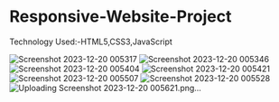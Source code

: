 # Responsive-Website-Project
Technology Used:-HTML5,CSS3,JavaScript

![Screenshot 2023-12-20 005317](https://github.com/scanurag/Responsive-Website-Project/assets/90509642/1685c275-a97d-49f0-a12b-f1dbf726dd24)
![Screenshot 2023-12-20 005346](https://github.com/scanurag/Responsive-Website-Project/assets/90509642/fa6b2102-c63f-4586-bd2e-dd486fba4dc8)
![Screenshot 2023-12-20 005404](https://github.com/scanurag/Responsive-Website-Project/assets/90509642/ac6dd5f5-ad1d-46e1-aeb0-e1f7ba044da1)
![Screenshot 2023-12-20 005421](https://github.com/scanurag/Responsive-Website-Project/assets/90509642/27514e12-7732-4c69-ae0c-2899e5c273b7)
![Screenshot 2023-12-20 005507](https://github.com/scanurag/Responsive-Website-Project/assets/90509642/92582911-a1b4-4e69-bfeb-85a51df67a35)
![Screenshot 2023-12-20 005528](https://github.com/scanurag/Responsive-Website-Project/assets/90509642/877881e8-cf41-4081-8c16-45d9c5ab5b2f)
![Uploading Screenshot 2023-12-20 005621.png…]()

















